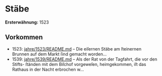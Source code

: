 # Stäbe

**Ersterwähnung:** 1523

## Vorkommen
- 1523: [jahre/1523/README.md](../jahre/1523/README.md) – Die eiſernen Stäbe am ſteinernen Brunnen auf dem
Markt ſind gemacht worden...
- 1539: [jahre/1539/README.md](../jahre/1539/README.md) – Als der Rat von der Tagfahrt, die vor den Stifts-
ſtänden mit dem Biſchof vorgeweſen, heimgekommen, iſt das
Rathaus in der Nacht erbrochen w...

